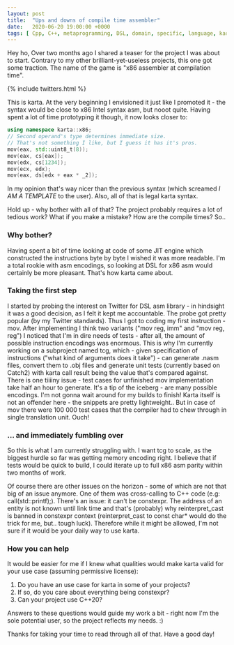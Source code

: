 ```yaml
---
layout: post
title:  "Ups and downs of compile time assembler"
date:   2020-06-20 19:00:00 +0000
tags: [ Cpp, C++, metaprogramming, DSL, domain, specific, language, karta, assembler, compile, time, compilation]
---
```


Hey ho,
Over two months ago I shared a teaser for the project I was about to start. Contrary to my other brilliant-yet-useless projects, this one got some traction.
The name of the game is "x86 assembler at compilation time". 

{% include twitters.html %}

This is karta. At the very beginning I envisioned it just like I promoted it - the syntax would be close to x86 Intel syntax asm, but nooot quite. Having spent a lot of time prototyping it though, it now looks closer to:
```cpp
using namespace karta::x86;
// Second operand's type determines immediate size.
// That's not something I like, but I guess it has it's pros.
mov(eax, std::uint8_t(8)); 
mov(eax, cs[eax]);
mov(edx, cs[1234]);
mov(ecx, edx);
mov(eax, ds[edx + eax * _2]); 
```
In my opinion that's way nicer than the previous syntax (which screamed *I AM A TEMPLATE* to the user). Also, all of that is legal karta syntax.

Hold up - why bother with all of that? The project probably requires a lot of tedious work? What if you make a mistake? How are the compile times?
So..

### Why bother?
Having spent a bit of time looking at code of some JIT engine which constructed the instructions byte by byte I wished it was more readable. I'm a total rookie with asm encodings, so looking at DSL for x86 asm would certainly be more pleasant. 
That's how karta came about. 

### Taking the first step
I started by probing the interest on Twitter for DSL asm library - in hindsight it was a good decision, as I felt it kept me accountable. The probe got pretty popular (by my Twitter standards).
Thus I got to coding my first instruction - mov.
After implementing I think two variants ("mov reg, imm" and "mov reg, reg") I noticed that I'm in dire needs of tests - after all, the amount of possible instruction encodings was enormous. This is why I'm currently working on a subproject named tcg, which - given specification of instructions ("what kind of arguments does it take") - can generate .nasm files, convert them to .obj files and generate unit tests (currently based on Catch2) with karta call result being the value that's compared against.
There is one tiiiiny issue - test cases for unfinished mov implementation take half an hour to generate.
It's a tip of the iceberg - are many possible encodings. I'm not gonna wait around for my builds to finish! 
Karta itself is not an offender here - the snippets are pretty lightweight.. But in case of mov there were 100 000 test cases that the compiler had to chew through in single translation unit. Ouch!

### ... and immediately fumbling over
So this is what I am currently struggling with. I want tcg to scale, as the biggest hurdle so far was getting memory encoding right. I believe that if tests would be quick to build, I could iterate up to full x86 asm parity within two months of work.

Of course there are other issues on the horizon - some of which are not that big of an issue anymore. One of them was cross-calling to C++ code (e.g: call(std::printf);). There's an issue: it can't be constexpr. The address of an entity is not known until link time and that's (probably) why reinterpret\_cast is banned in constexpr context (reinterpret\_cast to const char\* would do the trick for me, but.. tough luck). Therefore while it might be allowed, I'm not sure if it would be your daily way to use karta.

### How you can help

It would be easier for me if I knew what qualities would make karta valid for your use case (assuming permissive license):
1. Do you have an use case for karta in some of your projects?
2. If so, do you care about everything being constexpr?
3. Can your project use C++20?

Answers to these questions would guide my work a bit - right now I'm the sole potential user, so the project reflects my needs. :)

Thanks for taking your time to read through all of that. Have a good day!

